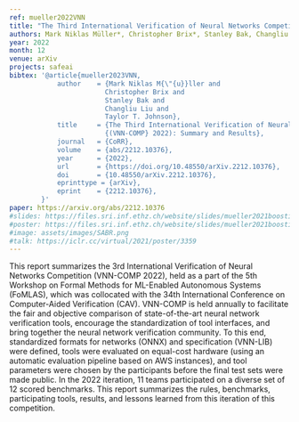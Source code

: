 ```yaml
---
ref: mueller2022VNN
title: "The Third International Verification of Neural Networks Competition (VNN-COMP 2022): Summary and Results"
authors: Mark Niklas Müller*, Christopher Brix*, Stanley Bak, Changliu Liu, Taylor T. Johnson
year: 2022
month: 12
venue: arXiv
projects: safeai
bibtex: '@article{mueller2023VNN,
			author    = {Mark Niklas M{\"{u}}ller and
						Christopher Brix and
						Stanley Bak and
						Changliu Liu and
						Taylor T. Johnson},
			title     = {The Third International Verification of Neural Networks Competition
						{(VNN-COMP} 2022): Summary and Results},
			journal   = {CoRR},
			volume    = {abs/2212.10376},
			year      = {2022},
			url       = {https://doi.org/10.48550/arXiv.2212.10376},
			doi       = {10.48550/arXiv.2212.10376},
			eprinttype = {arXiv},
			eprint    = {2212.10376},
		}'
paper: https://arxiv.org/abs/2212.10376
#slides: https://files.sri.inf.ethz.ch/website/slides/mueller2021boosting_slides.pdf
#poster: https://files.sri.inf.ethz.ch/website/slides/mueller2021boosting_poster.pdf
#image: assets/images/SABR.png
#talk: https://iclr.cc/virtual/2021/poster/3359
---
```


This report summarizes the 3rd International Verification of Neural Networks Competition (VNN-COMP 2022), held as a part of the 5th Workshop on Formal Methods for ML-Enabled Autonomous Systems (FoMLAS), which was collocated with the 34th International Conference on Computer-Aided Verification (CAV). VNN-COMP is held annually to facilitate the fair and objective comparison of state-of-the-art neural network verification tools, encourage the standardization of tool interfaces, and bring together the neural network verification community. To this end, standardized formats for networks (ONNX) and specification (VNN-LIB) were defined, tools were evaluated on equal-cost hardware (using an automatic evaluation pipeline based on AWS instances), and tool parameters were chosen by the participants before the final test sets were made public. In the 2022 iteration, 11 teams participated on a diverse set of 12 scored benchmarks. This report summarizes the rules, benchmarks, participating tools, results, and lessons learned from this iteration of this competition.

